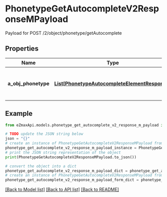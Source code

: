 # PhonetypeGetAutocompleteV2ResponseMPayload

Payload for POST /2/object/phonetype/getAutocomplete

## Properties

Name | Type | Description | Notes
------------ | ------------- | ------------- | -------------
**a_obj_phonetype** | [**List[PhonetypeAutocompleteElementResponse]**](PhonetypeAutocompleteElementResponse.md) | An array of Phonetype autocomplete element response. | 

## Example

```python
from eZmaxApi.models.phonetype_get_autocomplete_v2_response_m_payload import PhonetypeGetAutocompleteV2ResponseMPayload

# TODO update the JSON string below
json = "{}"
# create an instance of PhonetypeGetAutocompleteV2ResponseMPayload from a JSON string
phonetype_get_autocomplete_v2_response_m_payload_instance = PhonetypeGetAutocompleteV2ResponseMPayload.from_json(json)
# print the JSON string representation of the object
print(PhonetypeGetAutocompleteV2ResponseMPayload.to_json())

# convert the object into a dict
phonetype_get_autocomplete_v2_response_m_payload_dict = phonetype_get_autocomplete_v2_response_m_payload_instance.to_dict()
# create an instance of PhonetypeGetAutocompleteV2ResponseMPayload from a dict
phonetype_get_autocomplete_v2_response_m_payload_form_dict = phonetype_get_autocomplete_v2_response_m_payload.from_dict(phonetype_get_autocomplete_v2_response_m_payload_dict)
```
[[Back to Model list]](../README.md#documentation-for-models) [[Back to API list]](../README.md#documentation-for-api-endpoints) [[Back to README]](../README.md)


